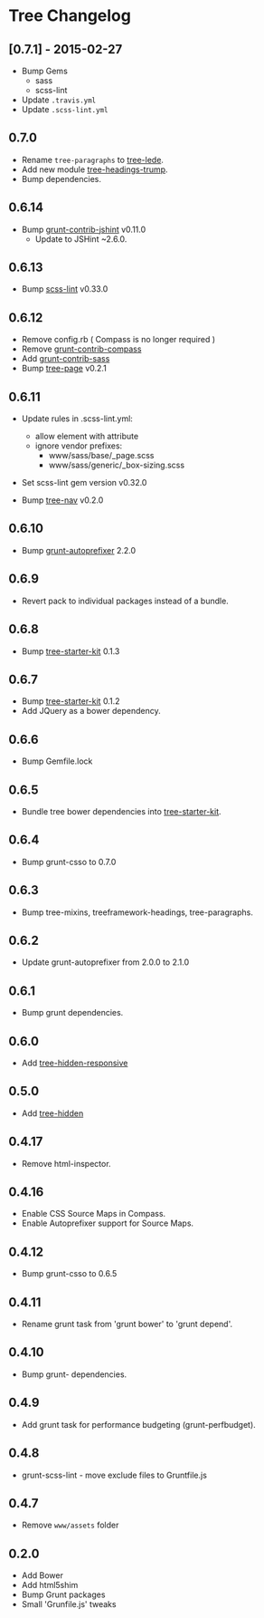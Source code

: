 # Tree Changelog

## [0.7.1] - 2015-02-27

* Bump Gems
    * sass
    * scss-lint
* Update `.travis.yml`
* Update `.scss-lint.yml`

## 0.7.0

* Rename `tree-paragraphs` to [tree-lede](https://github.com/treeframework/base.lede).
* Add new module [tree-headings-trump](https://github.com/treeframework/trump.headings).
* Bump dependencies.

## 0.6.14

* Bump [grunt-contrib-jshint](https://github.com/gruntjs/grunt-contrib-jshint)
  v0.11.0
    - Update to JSHint ~2.6.0.

## 0.6.13

* Bump [scss-lint](https://github.com/causes/scss-lint) v0.33.0

## 0.6.12

* Remove config.rb ( Compass is no longer required )
* Remove [grunt-contrib-compass](https://github.com/gruntjs/grunt-contrib-compass)
* Add [grunt-contrib-sass](https://github.com/gruntjs/grunt-contrib-sass)
* Bump [tree-page](https://github.com/treeframework/base.page) v0.2.1


## 0.6.11

* Update rules in .scss-lint.yml:
    - allow element with attribute
    - ignore vendor prefixes:
        - www/sass/base/_page.scss
        - www/sass/generic/_box-sizing.scss

* Set scss-lint gem version v0.32.0
* Bump [tree-nav](https://github.com/treeframework/object.nav) v0.2.0

## 0.6.10

* Bump [grunt-autoprefixer](https://github.com/nDmitry/grunt-autoprefixer) 2.2.0

## 0.6.9

* Revert pack to individual packages instead of a bundle.

## 0.6.8

* Bump [tree-starter-kit](https://github.com/treeframework/tree-starter-kit)
  0.1.3

## 0.6.7

* Bump [tree-starter-kit](https://github.com/treeframework/tree-starter-kit)
  0.1.2
* Add JQuery as a bower dependency.

## 0.6.6

* Bump Gemfile.lock

## 0.6.5

* Bundle tree bower dependencies into [tree-starter-kit](https://github.com/treeframework/tree-starter-kit).

## 0.6.4

* Bump grunt-csso to 0.7.0

## 0.6.3

* Bump tree-mixins, treeframework-headings, tree-paragraphs.

## 0.6.2

* Update grunt-autoprefixer from 2.0.0 to 2.1.0

## 0.6.1

* Bump grunt dependencies.

## 0.6.0

* Add [tree-hidden-responsive](https://github.com/treeframework/trump.hidden-responsive)

## 0.5.0

* Add [tree-hidden](https://github.com/treeframework/trump.hidden)

## 0.4.17

* Remove html-inspector.

## 0.4.16

* Enable CSS Source Maps in Compass.
* Enable Autoprefixer support for Source Maps.

## 0.4.12

* Bump grunt-csso to 0.6.5

## 0.4.11

* Rename grunt task from 'grunt bower' to 'grunt depend'.

## 0.4.10

* Bump grunt- dependencies.

## 0.4.9

* Add grunt task for performance budgeting (grunt-perfbudget).

## 0.4.8

* grunt-scss-lint - move exclude files to Gruntfile.js

## 0.4.7

* Remove `www/assets` folder

## 0.2.0

* Add Bower
* Add html5shim
* Bump Grunt packages
* Small 'Grunfile.js' tweaks
